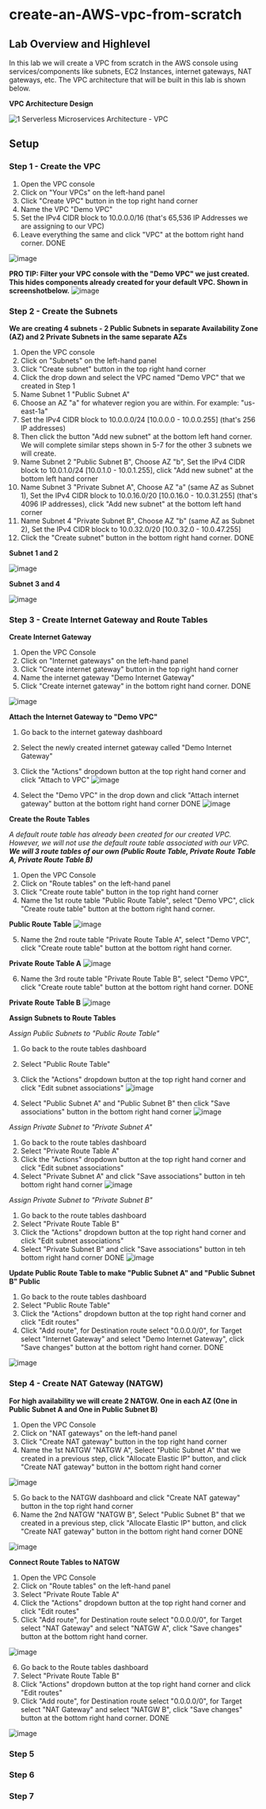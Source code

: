 # create-an-AWS-vpc-from-scratch

## Lab Overview and Highlevel

In this lab we will create a VPC from scratch in the AWS console using services/components like subnets, EC2 Instances, internet gateways, NAT gateways, etc. The VPC architecture that will be built in this lab is shown below.

**VPC Architecture Design**

![1  Serverless Microservices Architecture - VPC](https://user-images.githubusercontent.com/126350373/228558066-e55286c3-f72f-4d57-8e30-ee61ec53e3a4.png)

## Setup

### Step 1 - Create the VPC

1. Open the VPC console
2. Click on "Your VPCs" on the left-hand panel
3. Click "Create VPC" button in the top right hand corner
4. Name the VPC "Demo VPC"
5. Set the IPv4 CIDR block to 10.0.0.0/16 (that's 65,536 IP Addresses we are assigning to our VPC)
6. Leave everything the same and click "VPC" at the bottom right hand corner.
DONE

![image](https://user-images.githubusercontent.com/126350373/228560127-3469a2eb-caf1-4a3e-8667-68f244eea459.png)

**PRO TIP: Filter your VPC console with the "Demo VPC" we just created. This hides components already created for your default VPC. Shown in screenshotbelow.**
![image](https://user-images.githubusercontent.com/126350373/228577852-c2697594-d1cb-485e-8690-30749c14dd9a.png)

### Step 2 - Create the Subnets

**We are creating 4 subnets - 2 Public Subnets in separate Availability Zone (AZ) and 2 Private Subnets in the same separate AZs**

1. Open the VPC console
2. Click on "Subnets" on the left-hand panel 
3. Click "Create subnet" button in the top right hand corner
4. Click the drop down and select the VPC named "Demo VPC" that we created in Step 1
5. Name Subnet 1 "Public Subnet A"
6. Choose an AZ "a" for whatever region you are within. For example: "us-east-1a"
7. Set the IPv4 CIDR block to 10.0.0.0/24 [10.0.0.0 - 10.0.0.255] (that's 256 IP addresses)
8. Then click the button "Add new subnet" at the bottom left hand corner. We will complete similar steps shown in 5-7 for the other 3 subnets we will create.
9. Name Subnet 2 "Public Subnet B", Choose AZ "b", Set the IPv4 CIDR block to 10.0.1.0/24 [10.0.1.0 - 10.0.1.255], click "Add new subnet" at the bottom left hand corner
10. Name Subnet 3 "Private Subnet A", Choose AZ "a" (same AZ as Subnet 1), Set the IPv4 CIDR block to 10.0.16.0/20 [10.0.16.0 - 10.0.31.255] (that's 4096 IP addresses), click "Add new subnet" at the bottom left hand corner
11. Name Subnet 4 "Private Subnet B", Choose AZ "b" (same AZ as Subnet 2), Set the IPv4 CIDR block to 10.0.32.0/20 [10.0.32.0 - 10.0.47.255]
12. Click the "Create subnet" button in the bottom right hand corner.
DONE

**Subnet 1 and 2**

![image](https://user-images.githubusercontent.com/126350373/228568919-d8ac38b8-33ab-427b-903f-e90003074ef6.png)

**Subnet 3 and 4**

![image](https://user-images.githubusercontent.com/126350373/228569344-369ecf53-c992-4db2-b68a-da67840facbf.png)



### Step 3 - Create Internet Gateway and Route Tables

**Create Internet Gateway**
1. Open the VPC Console
2. Click on "Internet gateways" on the left-hand panel 
3. Click "Create internet gateway" button in the top right hand corner
4. Name the internet gateway "Demo Internet Gateway"
5. Click "Create internet gateway" in the bottom right hand corner.
DONE

![image](https://user-images.githubusercontent.com/126350373/228571396-7f1b9538-db67-4a0f-a1bd-d9a241e35e9e.png)

**Attach the Internet Gateway to "Demo VPC"** 
1. Go back to the internet gateway dashboard
2. Select the newly created internet gateway called "Demo Internet Gateway"
3. Click the "Actions" dropdown button at the top right hand corner and click "Attach to VPC"
![image](https://user-images.githubusercontent.com/126350373/228572668-5a759b37-9a02-481c-9d49-76c87df9dd3c.png)

4. Select the "Demo VPC" in the drop down and click "Attach internet gateway" button at the bottom right hand corner
DONE
![image](https://user-images.githubusercontent.com/126350373/228572859-53862fbb-88b3-4398-b429-f4fe1fd78b4c.png)

**Create the Route Tables**

*A default route table has already been created for our created VPC. However, we will not use the default route table associated with our VPC. **We will 3 route tables of our own (Public Route Table, Private Route Table A, Private Route Table B)***

1. Open the VPC Console
2. Click on "Route tables" on the left-hand panel 
3. Click "Create route table" button in the top right hand corner
4. Name the 1st route table "Public Route Table", select "Demo VPC", click "Create route table" button at the bottom right hand corner. 

**Public Route Table**
![image](https://user-images.githubusercontent.com/126350373/228575580-9ef0b433-35bf-4e05-b3a5-b06964121ce1.png)

5. Name the 2nd route table "Private Route Table A", select "Demo VPC", click "Create route table" button at the bottom right hand corner. 

**Private Route Table A**
![image](https://user-images.githubusercontent.com/126350373/228576235-6307c5b9-154e-4c56-a105-41fd677e6759.png)

6. Name the 3rd route table "Private Route Table B", select "Demo VPC", click "Create route table" button at the bottom right hand corner. 
DONE

**Private Route Table B**
![image](https://user-images.githubusercontent.com/126350373/228576825-affc7e25-31ce-4033-9ce6-ecb704cbe421.png)

**Assign Subnets to Route Tables**

*Assign Public Subnets to "Public Route Table"*
1. Go back to the route tables dashboard
2. Select "Public Route Table"
3. Click the "Actions" dropdown button at the top right hand corner and click "Edit subnet associations"
![image](https://user-images.githubusercontent.com/126350373/228581548-563cfc33-6e07-4158-ad37-3e7e15c44518.png)

4. Select "Public Subnet A" and "Public Subnet B" then click "Save associations" button in the bottom right hand corner
![image](https://user-images.githubusercontent.com/126350373/228582272-5957adcf-7001-4891-bd67-01d06a10f422.png)

*Assign Private Subnet to "Private Subnet A"*
1. Go back to the route tables dashboard
2. Select "Private Route Table A"
3. Click the "Actions" dropdown button at the top right hand corner and click "Edit subnet associations"
4. Select "Private Subnet A" and click "Save associations" button in teh bottom right hand corner
![image](https://user-images.githubusercontent.com/126350373/228583957-621094a0-f012-4980-ad66-358a97d9b10c.png)

*Assign Private Subnet to "Private Subnet B"*
1. Go back to the route tables dashboard
2. Select "Private Route Table B"
3. Click the "Actions" dropdown button at the top right hand corner and click "Edit subnet associations"
4. Select "Private Subnet B" and click "Save associations" button in teh bottom right hand corner
DONE
![image](https://user-images.githubusercontent.com/126350373/228584165-9695f2f3-ef3a-487f-ab2a-92e7a639685a.png)

**Update Public Route Table to make "Public Subnet A" and "Public Subnet B" Public**
1. Go back to the route tables dashboard
2. Select "Public Route Table"
3. Click the "Actions" dropdown button at the top right hand corner and click "Edit routes"
4. Click "Add route", for Destination route select "0.0.0.0/0", for Target select "Internet Gateway" and select "Demo Internet Gateway", click "Save changes" button at the bottom right hand corner.
DONE

![image](https://user-images.githubusercontent.com/126350373/228596996-ff9e569a-b014-44fc-8b93-b569f106ba4a.png)


### Step 4 - Create NAT Gateway (NATGW)

**For high availability we will create 2 NATGW. One in each AZ (One in Public Subnet A and One in Public Subnet B)**
1. Open the VPC Console
2. Click on "NAT gateways" on the left-hand panel 
3. Click "Create NAT gateway" button in the top right hand corner
4. Name the 1st NATGW "NATGW A", Select "Public Subnet A" that we created in a previous step, click "Allocate Elastic IP" button, and click "Create NAT gateway" button in the bottom right hand corner

![image](https://user-images.githubusercontent.com/126350373/228589852-71cb71e1-3edb-4149-af80-899e10deed72.png)

5. Go back to the NATGW dashboard and click "Create NAT gateway" button in the top right hand corner
6. Name the 2nd NATGW "NATGW B", Select "Public Subnet B" that we created in a previous step, click "Allocate Elastic IP" button, and click "Create NAT gateway" button in the bottom right hand corner
DONE

![image](https://user-images.githubusercontent.com/126350373/228591148-56c2e540-32b6-42cf-93c3-b36fc178eb65.png)

**Connect Route Tables to NATGW**
1. Open the VPC Console
2. Click on "Route tables" on the left-hand panel 
3. Select "Private Route Table A"
4. Click the "Actions" dropdown button at the top right hand corner and click "Edit routes"
5. Click "Add route", for Destination route select "0.0.0.0/0", for Target select "NAT Gateway" and select "NATGW A", click "Save changes" button at the bottom right hand corner.

![image](https://user-images.githubusercontent.com/126350373/228594577-b4956203-547e-4761-8d27-cd6ad636d462.png)

6. Go back to the Route tables dashboard
7. Select "Private Route Table B"
8. Click "Actions" dropdown button at the top right hand corner and click "Edit routes"
9. Click "Add route", for Destination route select "0.0.0.0/0", for Target select "NAT Gateway" and select "NATGW B", click "Save changes" button at the bottom right hand corner.
DONE

![image](https://user-images.githubusercontent.com/126350373/228595882-30cdb64f-ee69-427b-beb9-b2c67e6c7df9.png)


### Step 5

### Step 6

### Step 7
